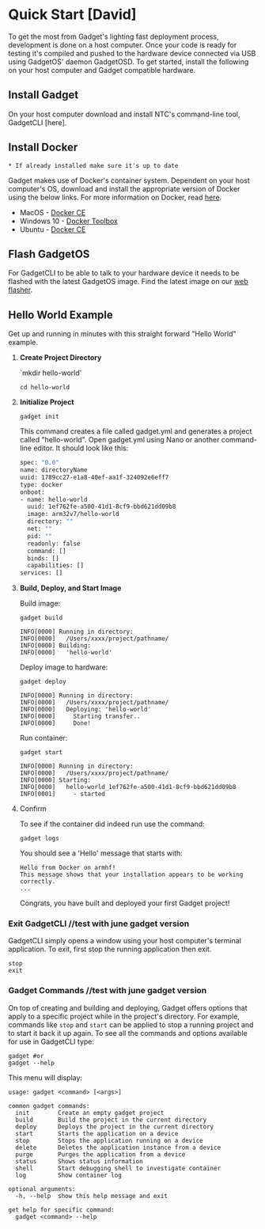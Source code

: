 # Quick Start [David]

To get the most from Gadget's lighting fast deployment process, development is done on a host computer. Once your code is ready for testing it's compiled and pushed to the hardware device connected via USB using GadgetOS' daemon GadgetOSD. To get started, install the following on your host computer and Gadget compatible hardware. 

## Install Gadget

On your host computer download and install NTC's command-line tool, GadgetCLI [here]. 

## Install Docker

	* If already installed make sure it's up to date

Gadget makes use of Docker's container system. Dependent on your host computer's OS, download and install the appropriate version of Docker using the below links. For more information on Docker, read [here](https://www.docker.com/).

* MacOS - [Docker CE](https://store.docker.com/editions/community/docker-ce-desktop-mac?tab=description)
* Windows 10 - [Docker Toolbox](https://www.docker.com/products/docker-toolbox)
* Ubuntu - [Docker CE](https://store.docker.com/editions/community/docker-ce-server-ubuntu?tab=description)

## Flash GadgetOS 

For GadgetCLI to be able to talk to your hardware device it needs to be flashed with the latest GadgetOS image. Find the latest image on our [web flasher](flash.getchip.com/pro). 

## Hello World Example

Get up and running in minutes with this straight forward "Hello World" example.

1. **Create Project Directory**

	
	`mkdir hello-world'
	
	`cd hello-world`
	
2. **Initialize Project**

	`gadget init`
	
	This command creates a file called gadget.yml and generates a project called "hello-world". Open gadget.yml using Nano or another command-line editor. It should look like this:
	
	```bash
	spec: "0.0"
	name: directoryName
	uuid: 1789cc27-e1a8-40ef-aa1f-324092e6eff7
	type: docker
	onboot:
	- name: hello-world
  	  uuid: 1ef762fe-a500-41d1-8cf9-bbd621dd09b8
  	  image: arm32v7/hello-world
  	  directory: ""
  	  net: ""
  	  pid: ""
  	  readonly: false
  	  command: []
      binds: []
      capabilities: []
	services: []
	```
	
3. **Build, Deploy, and Start Image**

	Build image:
	
	`gadget build`
	
	```
	INFO[0000] Running in directory:                        
	INFO[0000]   /Users/xxxx/project/pathname/
	INFO[0000] Building:                                    
	INFO[0000]   'hello-world'
	```
	
	Deploy image to hardware:
	
	`gadget deploy`
	
	```
	INFO[0000] Running in directory:                        
	INFO[0000]   /Users/xxxx/project/pathname/ 
	INFO[0000]   Deploying: 'hello-world'                   
	INFO[0000]     Starting transfer..                      
	INFO[0000]     Done!  
	```
	
	Run container: 
	
	`gadget start`
	
	```
	INFO[0000] Running in directory:                        
	INFO[0000]   /Users/xxxx/project/pathname/ 
	INFO[0000] Starting:                                    
	INFO[0000]   hello-world_1ef762fe-a500-41d1-8cf9-bbd621dd09b8 
	INFO[0001]     - started 
	```

4. Confirm 

	To see if the container did indeed run use the command:
	
	`gadget logs`
	
	You should see a 'Hello' message that starts with:
	
	```
	Hello from Docker on armhf!
	This message shows that your installation appears to be working correctly.
	...
	```
	
	Congrats, you have built and deployed your first Gadget project!

### Exit GadgetCLI //test with june gadget version

GadgetCLI simply opens a window using your host computer's terminal application. To exit, first stop the running application then exit. 

```shell
stop
exit 
```

### Gadget Commands  //test with june gadget version


On top of creating and building and deploying, Gadget offers options that apply to a specific project while in the project's directory. For example, commands like `stop` and `start` can be applied to stop a running project and to start it back it up again. To see all the commands and options available for use in GadgetCLI type:

```shell
gadget #or 
gadget --help
```

This menu will display:

```shell
usage: gadget <command> [<args>]

common gadget commands: 
  init        Create an empty gadget project 
  build       Build the project in the current directory
  deploy      Deploys the project in the current directory
  start       Starts the application on a device
  stop        Stops the application running on a device
  delete      Deletes the application instance from a device
  purge       Purges the application from a device
  status      Shows status information
  shell       Start debugging shell to investigate container
  log         Show container log

optional arguments:
  -h, --help  show this help message and exit

get help for specific command:
  gadget <command> --help
```
